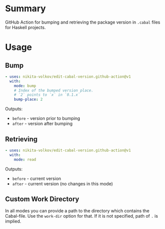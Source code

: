 # Summary

GitHub Action for bumping and retrieving the package version in `.cabal` files for Haskell projects.

# Usage

## Bump

```yaml
- uses: nikita-volkov/edit-cabal-version.github-action@v1
  with:
    mode: bump
    # Index of the bumped version place.
    # `2` points to `x` in `0.1.x`
    bump-place: 2
```

Outputs:

- `before` - version prior to bumping
- `after` - version after bumping

## Retrieving

```yaml
- uses: nikita-volkov/edit-cabal-version.github-action@v1
  with:
    mode: read
```

Outputs:

- `before` - current version
- `after` - current version (no changes in this mode)

## Custom Work Directory

In all modes you can provide a path to the directory which contains the Cabal-file. Use the `work-dir` option for that. If it is not specified, path of `.` is implied.
